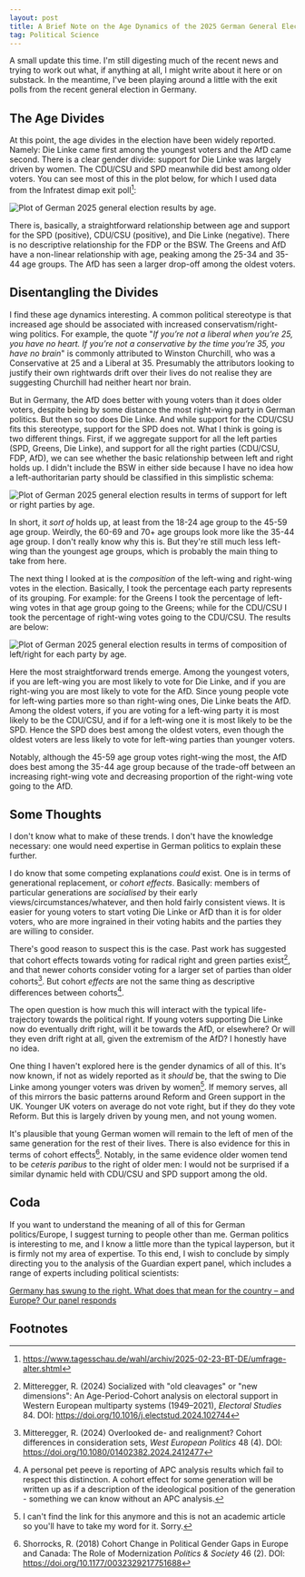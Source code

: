 ```yaml
---
layout: post
title: A Brief Note on the Age Dynamics of the 2025 German General Election
tag: Political Science
---
```


A small update this time. I'm still digesting much of the recent news and trying to work out what, if anything at all, I might write about it here or on substack. In the meantime, I've been playing around a little with the exit polls from the recent general election in Germany.

## The Age Divides

At this point, the age divides in the election have been widely reported. Namely: Die Linke came first among the youngest voters and the AfD came second. There is a clear gender divide: support for Die Linke was largely driven by women. The CDU/CSU and SPD meanwhile did best among older voters. You can see most of this in the plot below, for which I used data from the Infratest dimap exit poll[^1]:

<img src="/assets/images/blog/2025-03-03/de_ge_25_by_age.png" alt="Plot of German 2025 general election results by age." class="blog-img">

There is, basically, a straightforward relationship between age and support for the SPD (positive), CDU/CSU (positive), and Die Linke (negative). There is no descriptive relationship for the FDP or the BSW. The Greens and AfD have a non-linear relationship with age, peaking among the 25-34 and 35-44 age groups. The AfD has seen a larger drop-off among the oldest voters.

## Disentangling the Divides

I find these age dynamics interesting. A common political stereotype is that increased age should be associated with increased conservatism/right-wing politics. For example, the quote "*If you’re not a liberal when you’re 25, you have no heart.  If you’re not a conservative by the time you’re 35, you have no brain*" is commonly attributed to Winston Churchill, who was a Conservative at 25 and a Liberal at 35. Presumably the attributors looking to justify their own rightwards drift over their lives do not realise they are suggesting Churchill had neither heart nor brain.

But in Germany, the AfD does better with young voters than it does older voters, despite being by some distance the most right-wing party in German politics. But then so too does Die Linke. And while support for the CDU/CSU fits this stereotype, support for the SPD does not. What I think is going is two different things. First, if we aggregate support for all the left parties (SPD, Greens, Die Linke), and support for all the right parties (CDU/CSU, FDP, AfD), we can see whether the basic relationship between left and right holds up. I didn't include the BSW in either side because I have no idea how a left-authoritarian party should be classified in this simplistic schema:

<img src="/assets/images/blog/2025-03-03/de_ge_25_lr_by_age.png" alt="Plot of German 2025 general election results in terms of support for left or right parties by age." class="blog-img">

In short, it *sort of* holds up, at least from the 18-24 age group to the 45-59 age group. Weirdly, the 60-69 and 70+ age groups look more like the 35-44 age group. I don't really know why this is. But they're still much less left-wing than the youngest age groups, which is probably the main thing to take from here.

The next thing I looked at is the *composition* of the left-wing and right-wing votes in the election. Basically, I took the percentage each party represents of its grouping. For example: for the Greens I took the percentage of left-wing votes in that age group going to the Greens; while for the CDU/CSU I took the percentage of right-wing votes going to the CDU/CSU. The results are below:

<img src="/assets/images/blog/2025-03-03/de_ge_25_lr_comp_by_age.png" alt="Plot of German 2025 general election results in terms of composition of left/right for each party by age." class="blog-img">

Here the most straightforward trends emerge. Among the youngest voters, if you are left-wing you are most likely to vote for Die Linke, and if you are right-wing you are most likely to vote for the AfD. Since young people vote for left-wing parties more so than right-wing ones, Die Linke beats the AfD. Among the oldest voters, if you are voting for a left-wing party it is most likely to be the CDU/CSU, and if for a left-wing one it is most likely to be the SPD. Hence the SPD does best among the oldest voters, even though the oldest voters are less likely to vote for left-wing parties than younger voters.

Notably, although the 45-59 age group votes right-wing the most, the AfD does best among the 35-44 age group because of the trade-off between an increasing right-wing vote and decreasing proportion of the right-wing vote going to the AfD.

## Some Thoughts

I don't know what to make of these trends. I don't have the knowledge necessary: one would need expertise in German politics to explain these further.

I do know that some competing explanations *could* exist. One is in terms of generational replacement, or *cohort effects*. Basically: members of particular generations are *socialised* by their early views/circumstances/whatever, and then hold fairly consistent views. It is easier for young voters to start voting Die Linke or AfD than it is for older voters, who are more ingrained in their voting habits and the parties they are willing to consider.

There's good reason to suspect this is the case. Past work has suggested that cohort effects towards voting for radical right and green parties exist[^2], and that newer cohorts consider voting for a larger set of parties than older cohorts[^3]. But cohort *effects* are not the same thing as descriptive differences between cohorts[^4].

The open question is how much this will interact with the typical life-trajectory towards the political right. If young voters supporting Die Linke now do eventually drift right, will it be towards the AfD, or elsewhere? Or will they even drift right at all, given the extremism of the AfD? I honestly have no idea.

One thing I haven't explored here is the gender dynamics of all of this. It's now known, if not as widely reported as it *should* be, that the swing to Die Linke among younger voters was driven by women[^5]. If memory serves, all of this mirrors the basic patterns around Reform and Green support in the UK. Younger UK voters on average do not vote right, but if they do they vote Reform. But this is largely driven by young men, and not young women.

It's plausible that young German women will remain to the left of men of the same generation for the rest of their lives. There is also evidence for this in terms of cohort effects[^6]. Notably, in the same evidence older women tend to be *ceteris paribus* to the right of older men: I would not be surprised if a similar dynamic held with CDU/CSU and SPD support among the old.

## Coda

If you want to understand the meaning of all of this for German politics/Europe, I suggest turning to people other than me. German politics is interesting to me, and I know a little more than the typical layperson, but it is firmly not my area of expertise. To this end, I wish to conclude by simply directing you to the analysis of the Guardian expert panel, which includes a range of experts including political scientists:

[Germany has swung to the right. What does that mean for the country – and Europe? Our panel responds](https://www.theguardian.com/commentisfree/2025/feb/24/germany-election-results-swung-right-europe-panel-friedrich-merz-afd)

## Footnotes

[^1]: <https://www.tagesschau.de/wahl/archiv/2025-02-23-BT-DE/umfrage-alter.shtml>
[^2]: Mitteregger, R. (2024) Socialized with "old cleavages" or "new dimensions": An Age-Period-Cohort analysis on electoral support in Western European multiparty systems (1949–2021), *Electoral Studies* 84. DOI: <https://doi.org/10.1016/j.electstud.2024.102744>
[^3]: Mitteregger, R. (2024) Overlooked de- and realignment? Cohort differences in consideration sets, *West European Politics* 48 (4). DOI: <https://doi.org/10.1080/01402382.2024.2412477>
[^4]: A personal pet peeve is reporting of APC analysis results which fail to respect this distinction. A cohort effect for some generation will be written up as if a description of the ideological position of the generation - something we can know without an APC analysis.
[^5]: I can't find the link for this anymore and this is not an academic article so you'll have to take my word for it. Sorry.
[^6]: Shorrocks, R. (2018) Cohort Change in Political Gender Gaps in Europe and Canada: The Role of Modernization *Politics & Society* 46 (2). DOI: <https://doi.org/10.1177/0032329217751688>



